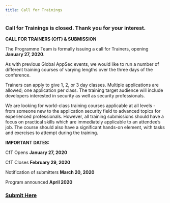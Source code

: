 ```yaml
---
title: Call for Trainings
---
```



<h3><strong>Call for Trainings is closed.  Thank you for your interest.</strong></h3>


<b>CALL FOR TRAINERS (CfT) & SUBMISSION  </b>

The Programme Team is formally issuing a call for Trainers, opening <b>January 27,  2020</b>. 

As with previous Global AppSec events, we would like to run a number of different training courses of varying lengths over the three days of the conference.

Trainers can apply to give 1, 2, or 3 day classes.  Multiple applications are allowed; one application per class. The training target audience will include developers interested in security as well as security professionals.

We are looking for world-class training courses applicable at all levels - from someone new to the application security field to advanced topics for experienced professionals. However, all training submissions should have a focus on practical skills which are immediately applicable to an attendee’s job.  The course should also have a significant hands-on element, with tasks and exercises to attempt during the training.


<b>IMPORTANT DATES:</b>

CfT Opens <b>January 27, 2020</b>

CfT Closes <b>February 29, 2020</b>

Notification of submitters <b>March 20, 2020</b>

Program announced <b>April 2020</b>

<h3><strong><a href="https://owasp.submittable.com/submit/157929/global-appsec-dublin-2020-cft" target="_blank">Submit Here</a></strong></h3>
